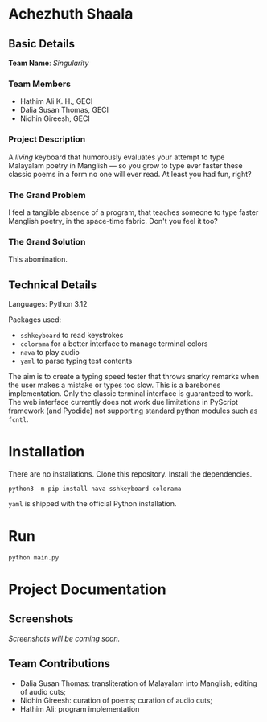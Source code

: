 # Achezhuth Shaala

## Basic Details
**Team Name**: *Singularity* 

### Team Members
- Hathim Ali K. H., GECI
- Dalia Susan Thomas, GECI
- Nidhin Gireesh, GECI

### Project Description
A *living* keyboard that humorously evaluates your attempt to type Malayalam
poetry in Manglish — so you grow to type ever faster these classic poems in a
form no one will ever read.  At least you had fun, right?

### The Grand Problem
I feel a tangible absence of a program, that teaches someone to type faster
Manglish poetry, in the space-time fabric.  Don't you feel it too?

### The Grand Solution
This abomination.

## Technical Details
Languages: Python 3.12

Packages used:
- `sshkeyboard` to read keystrokes
- `colorama` for a better interface to manage terminal colors
- `nava` to play audio
- `yaml` to parse typing test contents

The aim is to create a typing speed tester that throws snarky remarks when the
user makes a mistake or types too slow.  This is a barebones implementation.
Only the classic terminal interface is guaranteed to work.  The web interface
currently does not work due limitations in PyScript framework (and Pyodide) not
supporting standard python modules such as `fcntl`.

# Installation
There are no installations.  Clone this repository.  Install the dependencies.
~~~
python3 -m pip install nava sshkeyboard colorama
~~~
`yaml` is shipped with the official Python installation.

# Run
~~~
python main.py
~~~

# Project Documentation

## Screenshots
*Screenshots will be coming soon.*

## Team Contributions
- Dalia Susan Thomas: transliteration of Malayalam into Manglish; editing of
  audio cuts;
- Nidhin Gireesh: curation of poems; curation of audio cuts;
- Hathim Ali: program implementation
